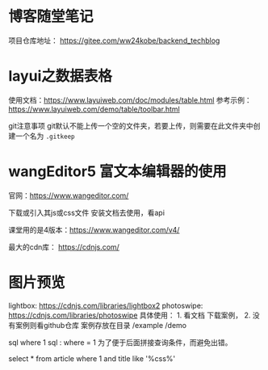 # 博客随堂笔记
项目仓库地址： https://gitee.com/ww24kobe/backend_techblog

# layui之数据表格
使用文档：https://www.layuiweb.com/doc/modules/table.html
参考示例：https://www.layuiweb.com/demo/table/toolbar.html

git注意事项
git默认不能上传一个空的文件夹，若要上传，则需要在此文件夹中创建一个名为 `.gitkeep`

# wangEditor5 富文本编辑器的使用
官网：https://www.wangeditor.com/

下载或引入其js或css文件
安装文档去使用，看api


课堂用的是4版本：https://www.wangeditor.com/v4/

最大的cdn库： https://cdnjs.com/

# 图片预览
lightbox: https://cdnjs.com/libraries/lightbox2 photoswipe: https://cdnjs.com/libraries/photoswipe 具体使用： 1. 看文档 下载案例， 2. 没有案例则看github仓库 案例存放在目录 /example /demo

sql where 1
sql : where = 1 为了便于后面拼接查询条件，而避免出错。

select * from article where 1 and title like '%css%'
